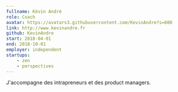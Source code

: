 ```yaml
---
fullname: Kévin André
role: Coach
avatar: https://avatars3.githubusercontent.com/KevinAndre?s=600
link: http://www.kevinandre.fr
github: KevinAndre
start: 2018-04-01
end: 2018-10-01
employer: independent
startups:
    - zen
    - perspectives
---
```


J'accompagne des intrapreneurs et des product managers.
